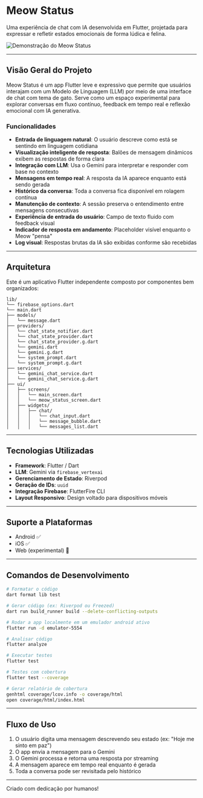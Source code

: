 # Meow Status

Uma experiência de chat com IA desenvolvida em Flutter, projetada para expressar e refletir estados emocionais de forma lúdica e felina.

![Demonstração do Meow Status](assets/docs/gifs/meow_status_v0.gif)

---

## Visão Geral do Projeto

Meow Status é um app Flutter leve e expressivo que permite que usuários interajam com um Modelo de Linguagem (LLM) por meio de uma interface de chat com tema de gato. Serve como um espaço experimental para explorar conversas em fluxo contínuo, feedback em tempo real e reflexão emocional com IA generativa.

### Funcionalidades

- **Entrada de linguagem natural**: O usuário descreve como está se sentindo em linguagem cotidiana
- **Visualização inteligente de resposta**: Balões de mensagem dinâmicos exibem as respostas de forma clara
- **Integração com LLM**: Usa o Gemini para interpretar e responder com base no contexto
- **Mensagens em tempo real**: A resposta da IA aparece enquanto está sendo gerada
- **Histórico da conversa**: Toda a conversa fica disponível em rolagem contínua
- **Manutenção de contexto**: A sessão preserva o entendimento entre mensagens consecutivas
- **Experiência de entrada do usuário**: Campo de texto fluido com feedback visual
- **Indicador de resposta em andamento**: Placeholder visível enquanto o Meow "pensa"
- **Log visual**: Respostas brutas da IA são exibidas conforme são recebidas

---

## Arquitetura

Este é um aplicativo Flutter independente composto por componentes bem organizados:

```
lib/
└── firebase_options.dart
└── main.dart
├── models/
│   └── message.dart
├── providers/
│   └── chat_state_notifier.dart
│   └── chat_state_provider.dart
│   └── chat_state_provider.g.dart
│   └── gemini.dart
│   └── gemini.g.dart
│   └── system_prompt.dart
│   └── system_prompt.g.dart
├── services/
│   └── gemini_chat_service.dart
│   └── gemini_chat_service.g.dart
├── ui/
│   ├── screens/
│   │   └── main_screen.dart
│   │   └── meow_status_screen.dart
│   ├── widgets/
│   │   ├── chat/
│   │   │   └── chat_input.dart
│   │   │   └── message_bubble.dart
│   │   │   └── messages_list.dart
```

---

## Tecnologias Utilizadas

- **Framework**: Flutter / Dart
- **LLM**: Gemini via `firebase_vertexai`
- **Gerenciamento de Estado**: Riverpod
- **Geração de IDs**: `uuid`
- **Integração Firebase**: FlutterFire CLI
- **Layout Responsivo**: Design voltado para dispositivos móveis

---

## Suporte a Plataformas

- Android ✅
- iOS ✅
- Web (experimental) 🚧

---

## Comandos de Desenvolvimento

```bash
# Formatar o código
dart format lib test

# Gerar código (ex: Riverpod ou Freezed)
dart run build_runner build --delete-conflicting-outputs

# Rodar a app localmente em um emulador android ativo
flutter run -d emulator-5554      

# Analisar código
flutter analyze

# Executar testes
flutter test

# Testes com cobertura
flutter test --coverage

# Gerar relatório de cobertura
genhtml coverage/lcov.info -o coverage/html
open coverage/html/index.html
```

---

## Fluxo de Uso

1. O usuário digita uma mensagem descrevendo seu estado (ex: "Hoje me sinto em paz")
2. O app envia a mensagem para o Gemini
3. O Gemini processa e retorna uma resposta por streaming
4. A mensagem aparece em tempo real enquanto é gerada
5. Toda a conversa pode ser revisitada pelo histórico

---

Criado com dedicação por humanos!
